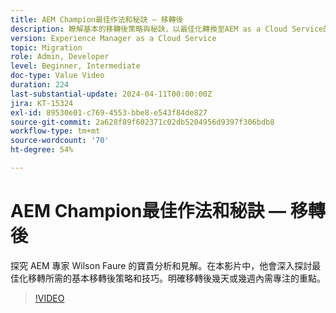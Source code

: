 ```yaml
---
title: AEM Champion最佳作法和秘訣 — 移轉後
description: 瞭解基本的移轉後策略與秘訣，以最佳化轉換至AEM as a Cloud Service的程式。
version: Experience Manager as a Cloud Service
topic: Migration
role: Admin, Developer
level: Beginner, Intermediate
doc-type: Value Video
duration: 224
last-substantial-update: 2024-04-11T00:00:00Z
jira: KT-15324
exl-id: 89530e01-c769-4553-bbe8-e543f84de827
source-git-commit: 2a628f89f602371c02db5204956d9397f306bdb8
workflow-type: tm+mt
source-wordcount: '70'
ht-degree: 54%

---
```


# AEM Champion最佳作法和秘訣 — 移轉後

探究 AEM 專家 Wilson Faure 的寶貴分析和見解。在本影片中，他會深入探討最佳化移轉所需的基本移轉後策略和技巧。明確移轉後幾天或幾週內需專注的重點。

>[!VIDEO](https://video.tv.adobe.com/v/3428309/?learn=on)
